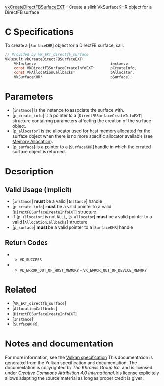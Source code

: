[vkCreateDirectFBSurfaceEXT](https://www.khronos.org/registry/vulkan/specs/1.3-extensions/man/html/vkCreateDirectFBSurfaceEXT.html) - Create a slink:VkSurfaceKHR object for a DirectFB surface

# C Specifications
To create a [`SurfaceKHR`] object for a DirectFB surface, call:
```c
// Provided by VK_EXT_directfb_surface
VkResult vkCreateDirectFBSurfaceEXT(
    VkInstance                                  instance,
    const VkDirectFBSurfaceCreateInfoEXT*       pCreateInfo,
    const VkAllocationCallbacks*                pAllocator,
    VkSurfaceKHR*                               pSurface);
```

# Parameters
- [`instance`] is the instance to associate the surface with.
- [`p_create_info`] is a pointer to a [`DirectFBSurfaceCreateInfoEXT`] structure containing parameters affecting the creation of the surface object.
- [`p_allocator`] is the allocator used for host memory allocated for the surface object when there is no more specific allocator available (see [Memory Allocation](https://www.khronos.org/registry/vulkan/specs/1.3-extensions/html/vkspec.html#memory-allocation)).
- [`p_surface`] is a pointer to a [`SurfaceKHR`] handle in which the created surface object is returned.

# Description
## Valid Usage (Implicit)
-  [`instance`] **must**  be a valid [`Instance`] handle
-  [`p_create_info`] **must**  be a valid pointer to a valid [`DirectFBSurfaceCreateInfoEXT`] structure
-    If [`p_allocator`] is not `NULL`, [`p_allocator`] **must**  be a valid pointer to a valid [`AllocationCallbacks`] structure
-  [`p_surface`] **must**  be a valid pointer to a [`SurfaceKHR`] handle

## Return Codes
*   - `VK_SUCCESS` 
*   - `VK_ERROR_OUT_OF_HOST_MEMORY`  - `VK_ERROR_OUT_OF_DEVICE_MEMORY`

# Related
- [`VK_EXT_directfb_surface`]
- [`AllocationCallbacks`]
- [`DirectFBSurfaceCreateInfoEXT`]
- [`Instance`]
- [`SurfaceKHR`]

# Notes and documentation
For more information, see the [Vulkan specification](https://www.khronos.org/registry/vulkan/specs/1.3-extensions/html/vkspec.html)
This documentation is generated from the Vulkan specification and documentation.
The documentation is copyrighted by *The Khronos Group Inc.* and is licensed under *Creative Commons Attribution 4.0 International*.
his license explicitely allows adapting the source material as long as proper credit is given.
        